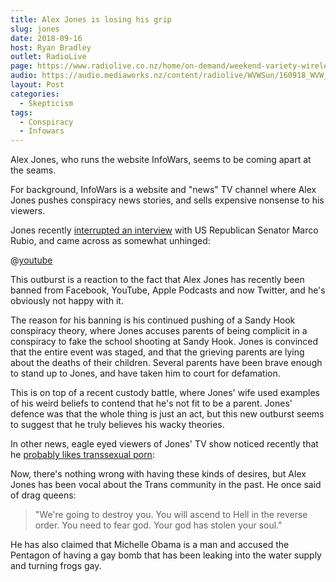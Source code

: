 ```yaml
---
title: Alex Jones is losing his grip
slug: jones
date: 2018-09-16
host: Ryan Bradley
outlet: RadioLive
page: https://www.radiolive.co.nz/home/on-demand/weekend-variety-wireless/2018/09/skeptical-thoughts--indian-scammers--alex-jones-losing-his-grip.html
audio: https://audio.mediaworks.nz/content/radiolive/WVWSun/160918_WVW_Skepticalthoughts.mp3
layout: Post
categories:
  - Skepticism
tags:
  - Conspiracy
  - Infowars
---
```


Alex Jones, who runs the website InfoWars, seems to be coming apart at the seams.

<!-- more -->

For background, InfoWars is a website and "news" TV channel where Alex Jones pushes conspiracy news stories, and sells expensive nonsense to his viewers.

Jones recently [interrupted an interview](http://time.com/5387640/alex-jones-senator-marco-rubio/) with US Republican Senator Marco Rubio, and came across as somewhat unhinged:

@[youtube](https://youtu.be/4puHukLe7Cw)

This outburst is a reaction to the fact that Alex Jones has recently been banned from Facebook, YouTube, Apple Podcasts and now Twitter, and he's obviously not happy with it.

The reason for his banning is his continued pushing of a Sandy Hook conspiracy theory, where Jones accuses parents of being complicit in a conspiracy to fake the school shooting at Sandy Hook. Jones is convinced that the entire event was staged, and that the grieving parents are lying about the deaths of their children. Several parents have been brave enough to stand up to Jones, and have taken him to court for defamation.

This is on top of a recent custody battle, where Jones' wife used examples of his weird beliefs to contend that he's not fit to be a parent. Jones' defence was that the whole thing is just an act, but this new outburst seems to suggest that he truly believes his wacky theories.

In other news, eagle eyed viewers of Jones' TV show noticed recently that he [probably likes transsexual porn](https://www.independent.co.uk/news/world/americas/alex-jones-trans-porn-phone-infowars-marissa-minx-a8510801.html):

Now, there's nothing wrong with having these kinds of desires, but Alex Jones has been vocal about the Trans community in the past. He once said of drag queens:

> "We're going to destroy you. You will ascend to Hell in the reverse order. You need to fear god. Your god has stolen your soul."

He has also claimed that Michelle Obama is a man and accused the Pentagon of having a gay bomb that has been leaking into the water supply and turning frogs gay.
